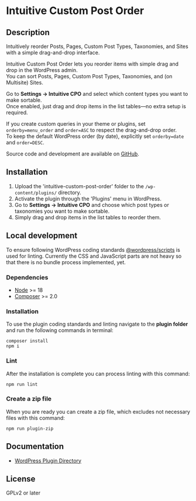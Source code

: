 # Intuitive Custom Post Order

## Description

Intuitively reorder Posts, Pages, Custom Post Types, Taxonomies, and Sites with a simple drag-and-drop interface.

Intuitive Custom Post Order lets you reorder items with simple drag and drop in the WordPress admin.  
You can sort Posts, Pages, Custom Post Types, Taxonomies, and (on Multisite) Sites.

Go to **Settings → Intuitive CPO** and select which content types you want to make sortable.  
Once enabled, just drag and drop items in the list tables—no extra setup is required.

If you create custom queries in your theme or plugins, set `orderby=menu_order` and `order=ASC` to respect the drag-and-drop order.  
To keep the default WordPress order (by date), explicitly set `orderby=date` and `order=DESC`.

Source code and development are available on [GitHub](https://github.com/hijiriworld/intuitive-custom-post-order).

## Installation

1. Upload the 'intuitive-custom-post-order' folder to the `/wp-content/plugins/` directory.
2. Activate the plugin through the 'Plugins' menu in WordPress.
3. Go to **Settings → Intuitive CPO** and choose which post types or taxonomies you want to make sortable.
4. Simply drag and drop items in the list tables to reorder them.

## Local development

To ensure following WordPress coding standards [@wordpress/scripts](https://developer.wordpress.org/block-editor/reference-guides/packages/packages-scripts/) is used for linting. Currently the CSS and JavaScript parts are not heavy so that there is no bundle process implemented, yet.

### Dependencies

* [Node](https://nodejs.org/en/) >= 18
* [Composer](https://getcomposer.org/download/) >= 2.0

### Installation

To use the plugin coding standards and linting navigate to the **plugin folder** and run the following commands in terminal:

```Shell
composer install
npm i
```

### Lint

After the installation is complete you can process linting with this command:

```Shell
npm run lint
```

### Create a zip file

When you are ready you can create a zip file, which excludes not necessary files with this command:

```Shell
npm run plugin-zip
```

## Documentation

* [WordPress Plugin Directory](https://wordpress.org/plugins/intuitive-custom-post-order/)

## License

GPLv2 or later
